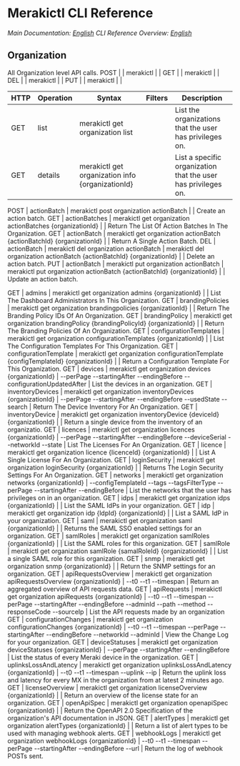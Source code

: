 # Merakictl CLI Reference 

*Main Documentation: [English](https://github.com/ddexterpark/merakictl/README.md)*
*CLI Reference Overview: [English](https://github.com/ddexterpark/merakictl/tree/master/meraki/README.md)*

## Organization

All Organization level API calls. 
 POST |  | merakictl | |
 GET  |  | merakictl | |
 DEL  |  | merakictl | |
 PUT  |  | merakictl | |
 
 HTTP | Operation | Syntax | Filters | Description |
----- | --------- | ------ | ----------- | ----------- |
 GET  | list | merakictl get organization list | | List the organizations that the user has privileges on.
 GET  | details | merakictl get organization info {organizationId} | | List a specific organization that the user has privileges on.
 
 POST | actionBatch | merakictl post organization actionBatch | | Create an action batch.
 GET  | actionBatches | merakictl get organization actionBatches {organizationId} | | Return The List Of Action Batches In The Organization.
 GET  | actionBatch | merakictl get organization actionBatch {actionBatchId} {organizationId} | | Return A Single Action Batch.
 DEL  | actionBatch | merakictl del organization actionBatch | merakictl del organization actionBatch {actionBatchId} {organizationId} | | Delete an action batch.
 PUT  | actionBatch | merakictl put organization actionBatch | merakictl put organization actionBatch {actionBatchId} {organizationId} | | Update an action batch.
 

 
 GET  | admins | merakictl get organization admins {organizationId} | | List The Dashboard Administrators In This Organization.
 GET  | brandingPolicies | merakictl get organization brandingpolicies {organizationId} | | Return The Branding Policy IDs Of An Organization.
 GET  | brandingPolicy | merakictl get organization brandingPolicy {brandingPolicyId} {organizationId} | | Return The Branding Policies Of An Organization.
 GET  | configurationTemplates | merakictl get organization configurationTemplates {organizationId} | | List The Configuration Templates For This Organization.
 GET  | configurationTemplate | merakictl get organization configurationTemplate {configTemplateId} {organizationId} | | Return a Configuration Template For This Organization.
 GET  | devices | merakictl get organization devices {organizationId} | --perPage --startingAfter --endingBefore --configurationUpdatedAfter |  List the devices in an organization.
 GET  | inventoryDevices | merakictl get organization inventoryDevices {organizationId}  |  --perPage --startingAfter --endingBefore --usedState --search | Return The Device Inventory For An Organization.
 GET  | inventoryDevice | merakictl get organization inventoryDevice {deviceId} {organizationId} |  | Return a single device from the inventory of an organizatio.
 GET  | licences | merakictl get organization licences {organizationId} | --perPage --startingAfter --endingBefore --deviceSerial --networkId --state | List The Licenses For An Organization.
 GET  | licence | merakictl get organization licence {licenceId} {organizationId} | | List A Single License For An Organization.
 GET  | loginSecurity | merakictl get organization loginSecurity {organizationId} | | Returns The Login Security Settings For An Organization.
 GET  | networks | merakictl get organization networks {organizationId} | --configTemplateId --tags --tagsFilterType --perPage --startingAfter --endingBefore | List the networks that the user has privileges on in an organization.
 GET  | idps | merakictl get organization idps {organizationId} | | List the SAML IdPs in your organization.
 GET  | idp | merakictl get organization idp {ldpId} {organizationId} | | List a SAML IdP in your organization.
 GET  | saml | merakictl get organization saml {organizationId} | | Returns the SAML SSO enabled settings for an organization.
 GET  | samlRoles | merakictl get organization samlRoles {organizationId} | | List the SAML roles for this organization.
 GET  | samlRole | merakictl get organization samlRole {samalRoleId} {organizationId} | | List a single SAML role for this organization.
 GET  | snmp | merakictl get organization snmp {organizationId} | | Return the SNMP settings for an organization.
 GET  | apiRequestsOverview | merakictl get organization apiRequestsOverview {organizationId} | --t0 --t1 --timespan | Return an aggregated overview of API requests data.
 GET  | apiRequests | merakictl get organization apiRequests {organizationId} | --t0 --t1 --timespan --perPage --startingAfter --endingBefore --adminId --path --method --responseCode --sourceIp | List the API requests made by an organization
 GET  | configurationChanges | merakictl get organization configurationChanges {organizationId} | --t0 --t1 --timespan --perPage --startingAfter --endingBefore --networkId --adminId | View the Change Log for your organization.
 GET  | deviceStatuses | merakictl get organization deviceStatuses {organizationId}  | --perPage --startingAfter --endingBefore | List the status of every Meraki device in the organization.
 GET  | uplinksLossAndLatency | merakictl get organization uplinksLossAndLatency {organizationId} | --t0 --t1 --timespan --uplink --ip | Return the uplink loss and latency for every MX in the organization from at latest 2 minutes ago.
 GET  | licenseOverview | merakictl get organization licenseOverview {organizationId} | | Return an overview of the license state for an organization.
 GET  | openApiSpec | merakictl get organization openapiSpec {organizationId} | | Return the OpenAPI 2.0 Specification of the organization's API documentation in JSON.
 GET  | alertTypes | merakictl get organization alertTypes {organizationId} | | Return a list of alert types to be used with managing webhook alerts.
 GET  | webhookLogs | merakictl get organization webhookLogs {organizationId} | --t0 --t1 --timespan --perPage --startingAfter --endingBefore --url | Return the log of webhook POSTs sent.
 